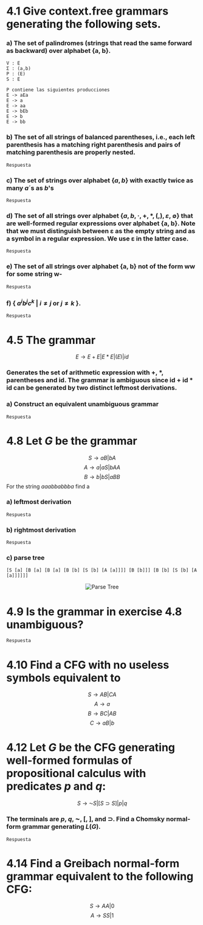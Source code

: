 # 4.1 Give context.free grammars generating the following sets.
### a) The set of palindromes (strings that read the same forward as backward) over alphabet {a, b}.
    V : E
    Σ : (a,b)
    P : (E)
    S : E

    P contiene las siguientes producciones
    E -> aEa
    E -> a
    E -> aa
    E -> bEb
    E -> b
    E -> bb

### b) The set of all strings of balanced parentheses, i.e., each left parenthesis has a matching right parenthesis and pairs of matching parenthesis are properly nested.
    Respuesta
### c) The set of strings over alphabet {$a, b$} with exactly twice as many $a$´s as $b$'s
    Respuesta
### d) The set of all strings over alphabet {$a, b, ·, +, *, (, ), ε,$ ∅} that are well-formed regular expressions over alphabet {a, b}. Note that we must distinguish between ε as the empty string and as a symbol in a regular expression. We use ε in the latter case.
    Respuesta
### e) The set of all strings over alphabet {a, b} not of the form ww for some string w-
    Respuesta
### f) { $a^ib^jc^k$ | $i≠j$ or $j≠k$ }.
    Respuesta
 
# 4.5 The grammar
$$ E → E+E | E*E | (E) | id $$
### Generates the set of arithmetic expression with +, *, parentheses and **id**. The grammar is ambiguous since **id** + **id** * **id** can be generated by two distinct leftmost derivations.
### a) Construct an equivalent unambiguous grammar
    Respuesta
 
# 4.8 Let $G$ be the grammar
$$ S → aB | bA $$ $$ A → a | aS | bAA $$ $$ B → b | bS | aBB $$
For the string $aaabbabbba$ find a
### a) leftmost derivation
    Respuesta
### b) rightmost derivation
    Respuesta
### c) parse tree
    [S [a] [B [a] [B [a] [B [b] [S [b] [A [a]]]] [B [b]]] [B [b] [S [b] [A [a]]]]]]
<p align=center>
<img src=https://media.discordapp.net/attachments/692982204627812372/831982367644188682/syntax_tree.png title="Parse Tree">
</p>
 
# 4.9 Is the grammar in exercise 4.8 unambiguous?
    Respuesta
 
# 4.10 Find a CFG with no useless symbols equivalent to
$$ S → AB | CA $$ $$ A → a $$ $$ B → BC | AB $$ $$ C → aB | b $$
 
# 4.12 Let $G$ be the CFG generating well-formed formulas of propositional calculus with predicates $p$ and $q$:
$$ S → ⁓ S | [S ⊃ S] | p | q$$
### The terminals are $p$, $q$, ⁓, $[$, $]$, and $⊃$. Find a Chomsky normal-form grammar generating $L(G)$.
    Respuesta
 
# 4.14 Find a Greibach normal-form grammar equivalent to the following CFG:
$$ S → AA | 0 $$ $$ A → SS | 1 $$
